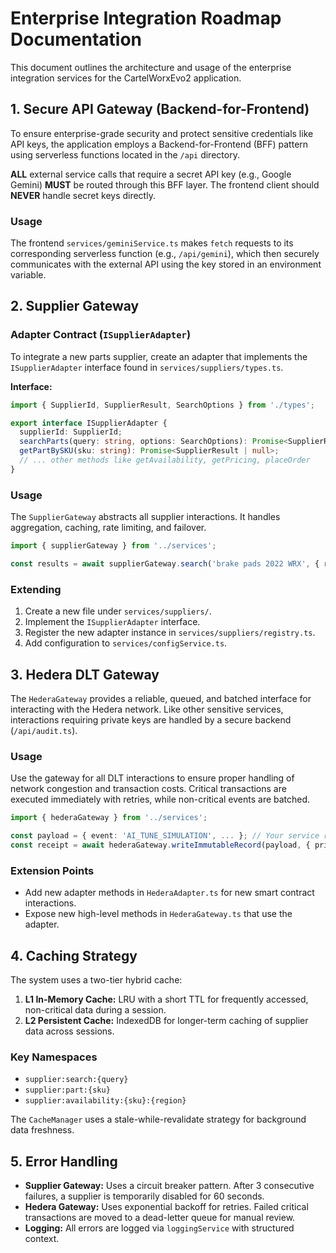 # Enterprise Integration Roadmap Documentation

This document outlines the architecture and usage of the enterprise integration services for the CartelWorxEvo2 application.

## 1. Secure API Gateway (Backend-for-Frontend)

To ensure enterprise-grade security and protect sensitive credentials like API keys, the application employs a Backend-for-Frontend (BFF) pattern using serverless functions located in the `/api` directory.

**ALL** external service calls that require a secret API key (e.g., Google Gemini) **MUST** be routed through this BFF layer. The frontend client should **NEVER** handle secret keys directly.

### Usage

The frontend `services/geminiService.ts` makes `fetch` requests to its corresponding serverless function (e.g., `/api/gemini`), which then securely communicates with the external API using the key stored in an environment variable.

## 2. Supplier Gateway

### Adapter Contract (`ISupplierAdapter`)

To integrate a new parts supplier, create an adapter that implements the `ISupplierAdapter` interface found in `services/suppliers/types.ts`.

**Interface:**
```typescript
import { SupplierId, SupplierResult, SearchOptions } from './types';

export interface ISupplierAdapter {
  supplierId: SupplierId;
  searchParts(query: string, options: SearchOptions): Promise<SupplierResult[]>;
  getPartBySKU(sku: string): Promise<SupplierResult | null>;
  // ... other methods like getAvailability, getPricing, placeOrder
}
```

### Usage

The `SupplierGateway` abstracts all supplier interactions. It handles aggregation, caching, rate limiting, and failover.

```typescript
import { supplierGateway } from '../services';

const results = await supplierGateway.search('brake pads 2022 WRX', { region: 'NZ' });
```

### Extending

1.  Create a new file under `services/suppliers/`.
2.  Implement the `ISupplierAdapter` interface.
3.  Register the new adapter instance in `services/suppliers/registry.ts`.
4.  Add configuration to `services/configService.ts`.

## 3. Hedera DLT Gateway

The `HederaGateway` provides a reliable, queued, and batched interface for interacting with the Hedera network. Like other sensitive services, interactions requiring private keys are handled by a secure backend (`/api/audit.ts`).

### Usage

Use the gateway for all DLT interactions to ensure proper handling of network congestion and transaction costs. Critical transactions are executed immediately with retries, while non-critical events are batched.

```typescript
import { hederaGateway } from '../services';

const payload = { event: 'AI_TUNE_SIMULATION', ... }; // Your service record
const receipt = await hederaGateway.writeImmutableRecord(payload, { priority: 'high' });
```

### Extension Points

-   Add new adapter methods in `HederaAdapter.ts` for new smart contract interactions.
-   Expose new high-level methods in `HederaGateway.ts` that use the adapter.

## 4. Caching Strategy

The system uses a two-tier hybrid cache:
1.  **L1 In-Memory Cache:** LRU with a short TTL for frequently accessed, non-critical data during a session.
2.  **L2 Persistent Cache:** IndexedDB for longer-term caching of supplier data across sessions.

### Key Namespaces
-   `supplier:search:{query}`
-   `supplier:part:{sku}`
-   `supplier:availability:{sku}:{region}`

The `CacheManager` uses a stale-while-revalidate strategy for background data freshness.

## 5. Error Handling

-   **Supplier Gateway:** Uses a circuit breaker pattern. After 3 consecutive failures, a supplier is temporarily disabled for 60 seconds.
-   **Hedera Gateway:** Uses exponential backoff for retries. Failed critical transactions are moved to a dead-letter queue for manual review.
-   **Logging:** All errors are logged via `loggingService` with structured context.
